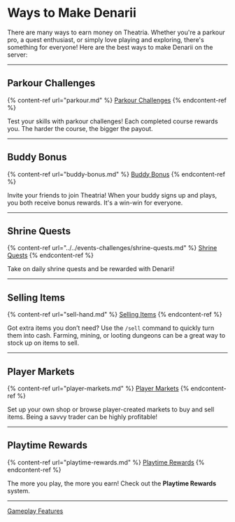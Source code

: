 # Ways to Make Denarii

There are many ways to earn money on Theatria. Whether you're a parkour pro, a quest enthusiast, or simply love playing and exploring, there's something for everyone! Here are the best ways to make Denarii on the server:

---

## Parkour Challenges
{% content-ref url="parkour.md" %}
[Parkour Challenges](../../events-challenges/parkour.md)
{% endcontent-ref %}

Test your skills with parkour challenges! Each completed course rewards you. The harder the course, the bigger the payout.

---

## Buddy Bonus
{% content-ref url="buddy-bonus.md" %}
[Buddy Bonus](./buddy-bonus.mdbuddy-bonus.md)
{% endcontent-ref %}

Invite your friends to join Theatria! When your buddy signs up and plays, you both receive bonus rewards. It's a win-win for everyone.

---

## Shrine Quests
{% content-ref url="../../events-challenges/shrine-quests.md" %}
[Shrine Quests](../../events-challenges/shrine-quests.md)
{% endcontent-ref %}

Take on daily shrine quests and be rewarded with Denarii!

---

## Selling Items
{% content-ref url="sell-hand.md" %}
[Selling Items](./sell-hand.md)
{% endcontent-ref %}

Got extra items you don’t need? Use the `/sell` command to quickly turn them into cash. Farming, mining, or looting dungeons can be a great way to stock up on items to sell.

---

## Player Markets
{% content-ref url="player-markets.md" %}
[Player Markets](./player-markets.md)
{% endcontent-ref %}

Set up your own shop or browse player-created markets to buy and sell items. Being a savvy trader can be highly profitable!

---

## Playtime Rewards
{% content-ref url="playtime-rewards.md" %}
[Playtime Rewards](./playtime-rewards.md)
{% endcontent-ref %}

The more you play, the more you earn! Check out the **Playtime Rewards** system.

---

[Gameplay Features](../README.md)